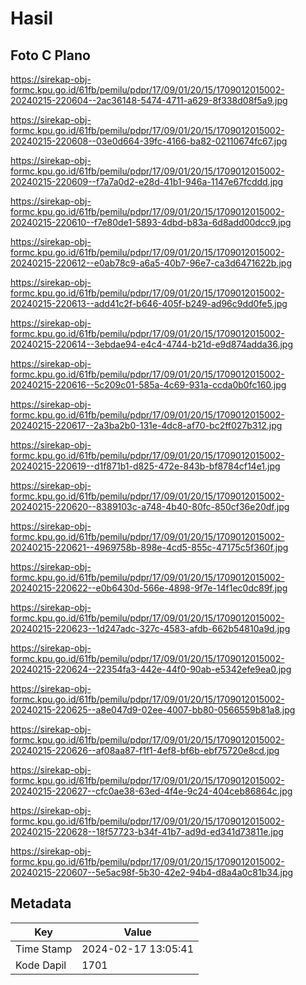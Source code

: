 # Hasil

## Foto C Plano

https://sirekap-obj-formc.kpu.go.id/61fb/pemilu/pdpr/17/09/01/20/15/1709012015002-20240215-220604--2ac36148-5474-4711-a629-8f338d08f5a9.jpg

https://sirekap-obj-formc.kpu.go.id/61fb/pemilu/pdpr/17/09/01/20/15/1709012015002-20240215-220608--03e0d664-39fc-4166-ba82-02110674fc67.jpg

https://sirekap-obj-formc.kpu.go.id/61fb/pemilu/pdpr/17/09/01/20/15/1709012015002-20240215-220609--f7a7a0d2-e28d-41b1-946a-1147e67fcddd.jpg

https://sirekap-obj-formc.kpu.go.id/61fb/pemilu/pdpr/17/09/01/20/15/1709012015002-20240215-220610--f7e80de1-5893-4dbd-b83a-6d8add00dcc9.jpg

https://sirekap-obj-formc.kpu.go.id/61fb/pemilu/pdpr/17/09/01/20/15/1709012015002-20240215-220612--e0ab78c9-a6a5-40b7-96e7-ca3d6471622b.jpg

https://sirekap-obj-formc.kpu.go.id/61fb/pemilu/pdpr/17/09/01/20/15/1709012015002-20240215-220613--add41c2f-b646-405f-b249-ad96c9dd0fe5.jpg

https://sirekap-obj-formc.kpu.go.id/61fb/pemilu/pdpr/17/09/01/20/15/1709012015002-20240215-220614--3ebdae94-e4c4-4744-b21d-e9d874adda36.jpg

https://sirekap-obj-formc.kpu.go.id/61fb/pemilu/pdpr/17/09/01/20/15/1709012015002-20240215-220616--5c209c01-585a-4c69-931a-ccda0b0fc160.jpg

https://sirekap-obj-formc.kpu.go.id/61fb/pemilu/pdpr/17/09/01/20/15/1709012015002-20240215-220617--2a3ba2b0-131e-4dc8-af70-bc2ff027b312.jpg

https://sirekap-obj-formc.kpu.go.id/61fb/pemilu/pdpr/17/09/01/20/15/1709012015002-20240215-220619--d1f871b1-d825-472e-843b-bf8784cf14e1.jpg

https://sirekap-obj-formc.kpu.go.id/61fb/pemilu/pdpr/17/09/01/20/15/1709012015002-20240215-220620--8389103c-a748-4b40-80fc-850cf36e20df.jpg

https://sirekap-obj-formc.kpu.go.id/61fb/pemilu/pdpr/17/09/01/20/15/1709012015002-20240215-220621--4969758b-898e-4cd5-855c-47175c5f360f.jpg

https://sirekap-obj-formc.kpu.go.id/61fb/pemilu/pdpr/17/09/01/20/15/1709012015002-20240215-220622--e0b6430d-566e-4898-9f7e-14f1ec0dc89f.jpg

https://sirekap-obj-formc.kpu.go.id/61fb/pemilu/pdpr/17/09/01/20/15/1709012015002-20240215-220623--1d247adc-327c-4583-afdb-662b54810a9d.jpg

https://sirekap-obj-formc.kpu.go.id/61fb/pemilu/pdpr/17/09/01/20/15/1709012015002-20240215-220624--22354fa3-442e-44f0-90ab-e5342efe9ea0.jpg

https://sirekap-obj-formc.kpu.go.id/61fb/pemilu/pdpr/17/09/01/20/15/1709012015002-20240215-220625--a8e047d9-02ee-4007-bb80-0566559b81a8.jpg

https://sirekap-obj-formc.kpu.go.id/61fb/pemilu/pdpr/17/09/01/20/15/1709012015002-20240215-220626--af08aa87-f1f1-4ef8-bf6b-ebf75720e8cd.jpg

https://sirekap-obj-formc.kpu.go.id/61fb/pemilu/pdpr/17/09/01/20/15/1709012015002-20240215-220627--cfc0ae38-63ed-4f4e-9c24-404ceb86864c.jpg

https://sirekap-obj-formc.kpu.go.id/61fb/pemilu/pdpr/17/09/01/20/15/1709012015002-20240215-220628--18f57723-b34f-41b7-ad9d-ed341d73811e.jpg

https://sirekap-obj-formc.kpu.go.id/61fb/pemilu/pdpr/17/09/01/20/15/1709012015002-20240215-220607--5e5ac98f-5b30-42e2-94b4-d8a4a0c81b34.jpg


## Metadata

| Key        | Value               |
| ---------- | ------------------- |
| Time Stamp | 2024-02-17 13:05:41 |
| Kode Dapil | 1701                |



